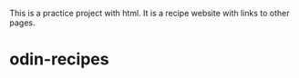 This is a practice project with html. It is a recipe website with links to other pages.

# odin-recipes
